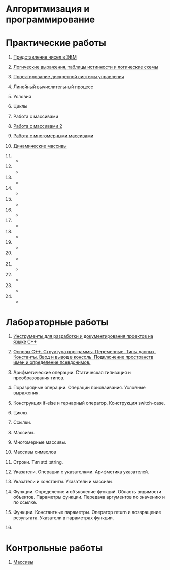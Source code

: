 # Алгоритмизация и программирование

# Практические работы
1. [Представление чисел в ЭВМ](pr01.md)

2. [Логические выражения, таблицы истинности и логические схемы](pr02.md)

3. [Проектирование дискретной системы управления](pr03.md)

4. Линейный вычислительный процесс
5. Условия
6. Циклы
7. Работа с массивами
8. [Работа с массивами 2](pr_mas_02.md)
9. [Работа с многомерными массивами](pr_mas_03_multidim.md)
10. [Динамические массивы](pr_dyn_arr.md)
11. -
12. -
13. -
14. -
15. -
16. -
17. -
18. -
19. -
20. -
21. -
22. -
23. -
24. -


# Лабораторные работы

1. [Инструменты для разработки и документирования проектов на языке C++](lab01.md) 
2. [Основы С++. Структура программы. Переменные. Типы данных. Константы. Ввод и вывод в консоль. Подключение пространств имен и определение псевдонимов.](lab02.md)



3. Арифметические операции. Статическая типизация и преобразования типов.
4. Поразрядные операции. Операции присваивания. Условные выражения.
5. Конструкция if-else и тернарный оператор. Конструкция switch-case.
6. Циклы.
7. Ссылки.
8. Массивы.
9. Многомерные массивы.
10. Массивы символов
11. Строки. Тип std::string.
12. Указатели. Операции с указателями. Арифметика указателей.
13. Указатели и константы. Указатели и массивы.
14. Функции. Определение и объявление функций. Область видимости объектов. Параметры функции. Передача аргументов по значению и по ссылке.
15. Функции. Константные параметры. Оператор return и возвращение результата. Указатели в параметрах функции.
16.

# Контрольные работы

1. [Массивы](kr_arrays.md)
